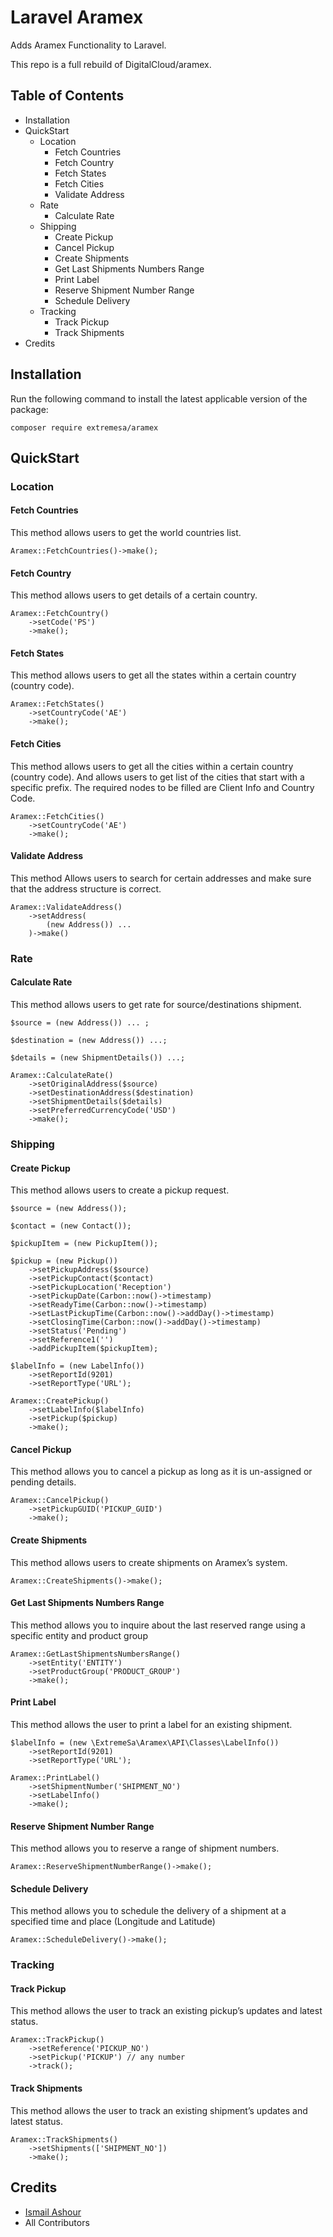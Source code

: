 # Laravel Aramex

Adds Aramex Functionality to Laravel.

This repo is a full rebuild of DigitalCloud/aramex.

## Table of Contents

* Installation
* QuickStart
    * Location
        * Fetch Countries
        * Fetch Country
        * Fetch States
        * Fetch Cities
        * Validate Address
    * Rate
        * Calculate Rate
    * Shipping
        * Create Pickup
        * Cancel Pickup
        * Create Shipments
        * Get Last Shipments Numbers Range
        * Print Label
        * Reserve Shipment Number Range
        * Schedule Delivery
    * Tracking
        * Track Pickup
        * Track Shipments
* Credits

## Installation

Run the following command to install the latest applicable version of the package: 
    
    composer require extremesa/aramex

## QuickStart

### Location

#### Fetch Countries
This method allows users to get the world countries list.

    Aramex::FetchCountries()->make();

#### Fetch Country
This method allows users to get details of a certain country. 

    Aramex::FetchCountry()
        ->setCode('PS')
        ->make();

#### Fetch States
This method allows users to get all the states within a certain country (country code).

    Aramex::FetchStates()
        ->setCountryCode('AE')
        ->make();

#### Fetch Cities
This method allows users to get all the cities within a certain country (country code). And allows users to get list of the cities that start with a specific prefix. The required nodes to be filled are Client Info and Country Code. 

    Aramex::FetchCities()
        ->setCountryCode('AE')
        ->make();

#### Validate Address
This method Allows users to search for certain addresses and make sure that the address structure is correct. 
 
    Aramex::ValidateAddress()
        ->setAddress(
            (new Address()) ...
        )->make()

### Rate

#### Calculate Rate
This method allows users to get rate for source/destinations shipment.

    $source = (new Address()) ... ;

    $destination = (new Address()) ...;

    $details = (new ShipmentDetails()) ...;

    Aramex::CalculateRate()
        ->setOriginalAddress($source)
        ->setDestinationAddress($destination)
        ->setShipmentDetails($details)
        ->setPreferredCurrencyCode('USD')
        ->make();

### Shipping

#### Create Pickup
This method allows users to create a pickup request.

    $source = (new Address());
    
    $contact = (new Contact());
        
    $pickupItem = (new PickupItem());
    
    $pickup = (new Pickup())
        ->setPickupAddress($source)
        ->setPickupContact($contact)
        ->setPickupLocation('Reception')
        ->setPickupDate(Carbon::now()->timestamp)
        ->setReadyTime(Carbon::now()->timestamp)
        ->setLastPickupTime(Carbon::now()->addDay()->timestamp)
        ->setClosingTime(Carbon::now()->addDay()->timestamp)
        ->setStatus('Pending')
        ->setReference1('')
        ->addPickupItem($pickupItem);
        
    $labelInfo = (new LabelInfo())
        ->setReportId(9201)
        ->setReportType('URL');
        
    Aramex::CreatePickup()
        ->setLabelInfo($labelInfo)
        ->setPickup($pickup)
        ->make();

#### Cancel Pickup
This method allows you to cancel a pickup as long as it is un-assigned or pending details.

    Aramex::CancelPickup()
        ->setPickupGUID('PICKUP_GUID')
        ->make();

#### Create Shipments
This method allows users to create shipments on Aramex’s system.

    Aramex::CreateShipments()->make();

#### Get Last Shipments Numbers Range
This method allows you to inquire about the last reserved range using a specific entity and product group

    Aramex::GetLastShipmentsNumbersRange()
        ->setEntity('ENTITY')
        ->setProductGroup('PRODUCT_GROUP')
        ->make();

#### Print Label
This method allows the user to print a label for an existing shipment.

    $labelInfo = (new \ExtremeSa\Aramex\API\Classes\LabelInfo())
        ->setReportId(9201)
        ->setReportType('URL');
        
    Aramex::PrintLabel()
        ->setShipmentNumber('SHIPMENT_NO')
        ->setLabelInfo()
        ->make();

#### Reserve Shipment Number Range
This method allows you to reserve a range of shipment numbers.

    Aramex::ReserveShipmentNumberRange()->make();

#### Schedule Delivery
This method allows you to schedule the delivery of a shipment at a specified time and place (Longitude and Latitude)

    Aramex::ScheduleDelivery()->make();

### Tracking

#### Track Pickup
This method allows the user to track an existing pickup’s updates and latest status.

    Aramex::TrackPickup()
        ->setReference('PICKUP_NO')
        ->setPickup('PICKUP') // any number
        ->track();

#### Track Shipments
This method allows the user to track an existing shipment’s updates and latest status.

    Aramex::TrackShipments()
        ->setShipments(['SHIPMENT_NO'])
        ->make();
        
## Credits

* [Ismail Ashour](https://github.com/drashoor/)
* All Contributors
